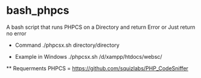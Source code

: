 # bash_phpcs
A bash script that runs PHPCS on a Directory and return Error or Just return no error

* Command
./phpcsx.sh directory/directory

* Example in Windows
./phpcsx.sh /d/xampp/htdocs/websc/

** Requerments 
PHPCS = https://github.com/squizlabs/PHP_CodeSniffer

